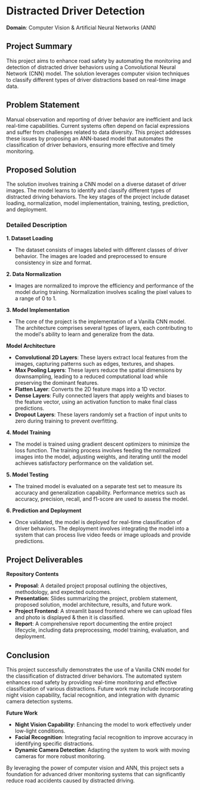 # Distracted Driver Detection

**Domain**: Computer Vision & Artificial Neural Networks (ANN)

## Project Summary
This project aims to enhance road safety by automating the monitoring and detection of distracted driver behaviors using a Convolutional Neural Network (CNN) model. The solution leverages computer vision techniques to classify different types of driver distractions based on real-time image data.

## Problem Statement
Manual observation and reporting of driver behavior are inefficient and lack real-time capabilities. Current systems often depend on facial expressions and suffer from challenges related to data diversity. This project addresses these issues by proposing an ANN-based model that automates the classification of driver behaviors, ensuring more effective and timely monitoring.

## Proposed Solution
The solution involves training a CNN model on a diverse dataset of driver images. The model learns to identify and classify different types of distracted driving behaviors. The key stages of the project include dataset loading, normalization, model implementation, training, testing, prediction, and deployment.

### Detailed Description

**1. Dataset Loading**
- The dataset consists of images labeled with different classes of driver behavior. The images are loaded and preprocessed to ensure consistency in size and format.

**2. Data Normalization**
- Images are normalized to improve the efficiency and performance of the model during training. Normalization involves scaling the pixel values to a range of 0 to 1.

**3. Model Implementation**
- The core of the project is the implementation of a Vanilla CNN model. The architecture comprises several types of layers, each contributing to the model's ability to learn and generalize from the data.

**Model Architecture**
- **Convolutional 2D Layers**: These layers extract local features from the images, capturing patterns such as edges, textures, and shapes.
- **Max Pooling Layers**: These layers reduce the spatial dimensions by downsampling, leading to a reduced computational load while preserving the dominant features.
- **Flatten Layer**: Converts the 2D feature maps into a 1D vector.
- **Dense Layers**: Fully connected layers that apply weights and biases to the feature vector, using an activation function to make final class predictions.
- **Dropout Layers**: These layers randomly set a fraction of input units to zero during training to prevent overfitting.

**4. Model Training**
- The model is trained using gradient descent optimizers to minimize the loss function. The training process involves feeding the normalized images into the model, adjusting weights, and iterating until the model achieves satisfactory performance on the validation set.

**5. Model Testing**
- The trained model is evaluated on a separate test set to measure its accuracy and generalization capability. Performance metrics such as accuracy, precision, recall, and f1-score are used to assess the model.

**6. Prediction and Deployment**
- Once validated, the model is deployed for real-time classification of driver behaviors. The deployment involves integrating the model into a system that can process live video feeds or image uploads and provide predictions.

## Project Deliverables

**Repository Contents**
- **Proposal**: A detailed project proposal outlining the objectives, methodology, and expected outcomes.
- **Presentation**: Slides summarizing the project, problem statement, proposed solution, model architecture, results, and future work.
- **Project Frontend**: A streamlit based frontend where we can upload files and photo is displayed & then it is classified.
- **Report**: A comprehensive report documenting the entire project lifecycle, including data preprocessing, model training, evaluation, and deployment.
  

## Conclusion
This project successfully demonstrates the use of a Vanilla CNN model for the classification of distracted driver behaviors. The automated system enhances road safety by providing real-time monitoring and effective classification of various distractions. Future work may include incorporating night vision capability, facial recognition, and integration with dynamic camera detection systems.

**Future Work**
- **Night Vision Capability**: Enhancing the model to work effectively under low-light conditions.
- **Facial Recognition**: Integrating facial recognition to improve accuracy in identifying specific distractions.
- **Dynamic Camera Detection**: Adapting the system to work with moving cameras for more robust monitoring.

By leveraging the power of computer vision and ANN, this project sets a foundation for advanced driver monitoring systems that can significantly reduce road accidents caused by distracted driving.
